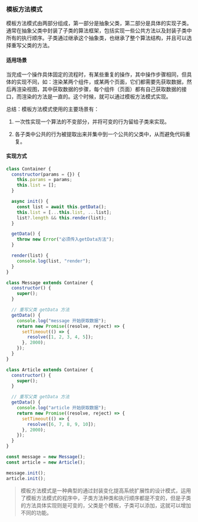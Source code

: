 ### 模板方法模式

模板方法模式由两部分组成，第一部分是抽象父类，第二部分是具体的实现子类。通常在抽象父类中封装了子类的算法框架，包括实现一些公共方法以及封装子类中所有的执行顺序。子类通过继承这个抽象类，也继承了整个算法结构，并且可以选择重写父类的方法。

#### 适用场景

当完成一个操作具体固定的流程时，有某些重复的操作，其中操作步骤相同，但具体的实现不同，如：渲染某两个组件，或某两个页面，它们都需要先获取数据，然后再渲染视图，其中获取数据的步骤，每个组件（页面）都有自己获取数据的接口，而渲染的方法是一直的。这个时候，就可以通过模板方法模式实现。

总结：模板方法模式使用的主要场景有：

1. 一次性实现一个算法的不变部分，并将可变的行为留给子类来实现。

2. 各子类中公共的行为被提取出来并集中到一个公共的父类中，从而避免代码重复。

#### 实现方式

```js
class Container {
  constructor(params = {}) {
    this.params = params;
    this.list = [];
  }

  async init() {
    const list = await this.getData();
    this.list = [...this.list, ...list];
    list?.length && this.render(list);
  }

  getData() {
    throw new Error("必须传入getData方法");
  }

  render(list) {
    console.log(list, "render");
  }
}

class Message extends Container {
  constructor() {
    super();
  }

  // 重写父类 getData 方法
  getData() {
    console.log("message 开始获取数据");
    return new Promise((resolve, reject) => {
      setTimeout(() => {
        resolve([1, 2, 3, 4, 5]);
      }, 2000);
    });
  }
}

class Article extends Container {
  constructor() {
    super();
  }

  // 重写父类 getData 方法
  getData() {
    console.log("article 开始获取数据");
    return new Promise((resolve, reject) => {
      setTimeout(() => {
        resolve([6, 7, 8, 9, 10]);
      }, 2000);
    });
  }
}

const message = new Message();
const article = new Article();

message.init();
article.init();
```

> 模板方法模式是一种典型的通过封装变化提高系统扩展性的设计模式，运用了模板方法模式的程序中，子类方法种类和执行顺序都是不变的，但是子类的方法具体实现则是可变的，父类是个模板，子类可以添加，这就可以增加不同的功能。
